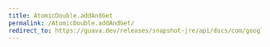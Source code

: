 ```yaml
---
title: AtomicDouble.addAndGet
permalink: /AtomicDouble.addAndGet/
redirect_to: https://guava.dev/releases/snapshot-jre/api/docs/com/google/common/util/concurrent/AtomicDouble.html#addAndGet-double-
---
```

